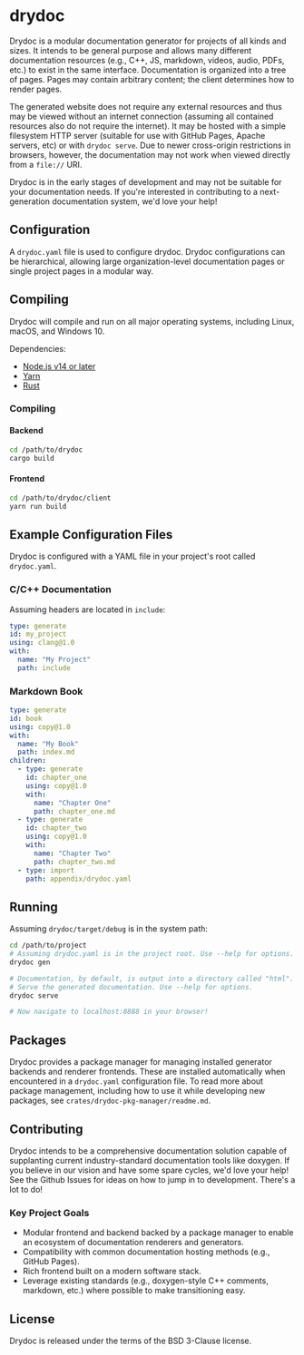 # drydoc

Drydoc is a modular documentation generator for projects of all kinds and sizes. It intends to be general purpose and allows many different documentation resources (e.g., C++, JS, markdown, videos, audio, PDFs, etc.) to exist in the same interface. Documentation is organized into a tree of pages. Pages may contain arbitrary content; the client determines how to render pages.

The generated website does not require any external resources and thus may be viewed without an internet
connection (assuming all contained resources also do not require the internet). It may be hosted with a simple
filesystem HTTP server (suitable for use with GitHub Pages, Apache servers, etc) or with `drydoc serve`. Due to
newer cross-origin restrictions in browsers, however, the documentation may not work when viewed directly from a `file://` URI.  

Drydoc is in the early stages of development and may not be suitable for your documentation needs. If you're interested
in contributing to a next-generation documentation system, we'd love your help!

## Configuration
A `drydoc.yaml` file is used to configure drydoc. Drydoc configurations can be hierarchical, allowing
large organization-level documentation pages or single project pages in a modular way.

## Compiling
Drydoc will compile and run on all major operating systems, including Linux, macOS, and Windows 10.

Dependencies:
  - [Node.js v14 or later](https://nodejs.org/en/)
  - [Yarn](https://yarnpkg.com/)
  - [Rust](https://rustup.rs/)

### Compiling

#### Backend
```.sh
cd /path/to/drydoc
cargo build
```

#### Frontend
```.sh
cd /path/to/drydoc/client
yarn run build
```

## Example Configuration Files
Drydoc is configured with a YAML file in your project's root called `drydoc.yaml`.

### C/C++ Documentation
Assuming headers are located in `include`:
```.yaml
type: generate
id: my_project
using: clang@1.0
with:
  name: "My Project"
  path: include
```

### Markdown Book
```.yaml
type: generate
id: book
using: copy@1.0
with:
  name: "My Book"
  path: index.md
children:
  - type: generate
    id: chapter_one
    using: copy@1.0
    with:
      name: "Chapter One"
      path: chapter_one.md
  - type: generate
    id: chapter_two
    using: copy@1.0
    with:
      name: "Chapter Two"
      path: chapter_two.md
  - type: import
    path: appendix/drydoc.yaml
```

## Running
Assuming `drydoc/target/debug` is in the system path:

```.sh
cd /path/to/project
# Assuming drydoc.yaml is in the project root. Use --help for options.
drydoc gen

# Documentation, by default, is output into a directory called "html".
# Serve the generated documentation. Use --help for options.
drydoc serve

# Now navigate to localhost:8888 in your browser!
```

## Packages
Drydoc provides a package manager for managing installed generator backends and renderer frontends. These are installed
automatically when encountered in a `drydoc.yaml` configuration file. To read more about package management, including
how to use it while developing new packages, see `crates/drydoc-pkg-manager/readme.md`.

## Contributing
Drydoc intends to be a comprehensive documentation solution capable of supplanting current industry-standard
documentation tools like doxygen. If you believe in our vision and have some spare cycles, we'd love your help!
See the Github Issues for ideas on how to jump in to development. There's a lot to do!

### Key Project Goals
  - Modular frontend and backend backed by a package manager to enable an ecosystem of documentation renderers and generators.
  - Compatibility with common documentation hosting methods (e.g., GitHub Pages).
  - Rich frontend built on a modern software stack.
  - Leverage existing standards (e.g., doxygen-style C++ comments, markdown, etc.) where possible to make transitioning easy.

## License
Drydoc is released under the terms of the BSD 3-Clause license.